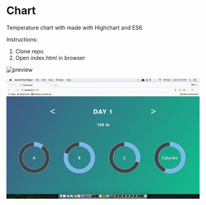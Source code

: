 # Chart
Temperature chart with made with Highchart and ES6

Instructions: 

1. Clone repo
2. Open index.html in browser


![preview](https://raw.githubusercontent.com/nismodao/Dashboard/master/temperature.png)

![preview](https://raw.githubusercontent.com/nismodao/Dashboard/master/out.gif)


